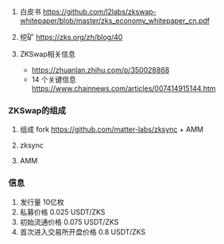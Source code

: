 1. 白皮书
https://github.com/l2labs/zkswap-whitepaper/blob/master/zks_economy_whitepaper_cn.pdf

2. 挖矿
https://zks.org/zh/blog/40

3. ZKSwap相关信息
    - https://zhuanlan.zhihu.com/p/350028868
    - 14 个关键信息 https://www.chainnews.com/articles/007414915144.htm
    
### ZKSwap的组成
1. 组成
fork https://github.com/matter-labs/zksync + AMM
2. zksync

3. AMM

### 信息
1. 发行量 10亿枚
2. 私募价格 0.025 USDT/ZKS
3. 初始流通价格 0.075 USDT/ZKS
4. 首次进入交易所开盘价格 0.8 USDT/ZKS